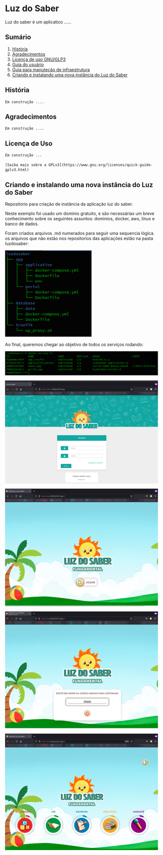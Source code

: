 # Luz do Saber

Luz do saber é um aplicatico ......



## Sumário 

1. [História]()
2. [Agradecimentos]()
3. [Licença de uso GNU/GLP3]()
4. [Guia do usuário](../luzdosaber/Guia%20do%20Usu%C3%A1rio)
5. [Guia para manuteção de infraestrutura]()
6. [Criando e instalando uma nova instância do Luz do Saber](../luzdosaber#criando-e-instalando-uma-nova-inst%C3%A2ncia-do-luz-do-saber) 


## História

    Em construção ....


## Agradecimentos

    Em construção ....

## Licença de Uso

    Em construção ...

    [Saiba mais sobre a GPLv3](https://www.gnu.org/licenses/quick-guide-gplv3.html)



## Criando e instalando uma nova instância do Luz do Saber

Repositorio para criação de instância da aplicação luz do saber. 

Neste exemplo foi usado um dominio gratuito, e são necessárias um breve conhecimento sobre os seguintes assuntos: dominios, docker, aws, linux e banco de dados.

Foram criados arquivos .md numerados para seguir uma sequencia lógica. os arquivos que não estão nos repositorios das aplicações estão na pasta luzdosaber:

![tree-full](imagens/arvore-full.png)

Ao final, queremos chegar ao objetivo de todos os serviços rodando:

![services](imagens/services.png)

![editor](imagens/editor.png)

![app1](imagens/app1.png)

![app2](imagens/app2.png)

![app3](imagens/app3.png)